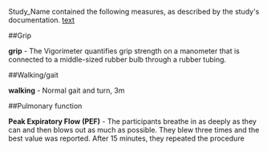 Study_Name contained the following measures, as described by the study's documentation. [text](http://)


##Grip

**grip** -  The Vigorimeter quantifies grip strength on a manometer that is connected to a middle-sized rubber bulb through a rubber tubing.


##Walking/gait

**walking** - Normal gait and turn, 3m

##Pulmonary function

**Peak Expiratory Flow (PEF)** - The participants breathe in as deeply as they can and then blows out as much as possible. They blew three times and the best value was reported. After 15 minutes, they repeated the procedure 
